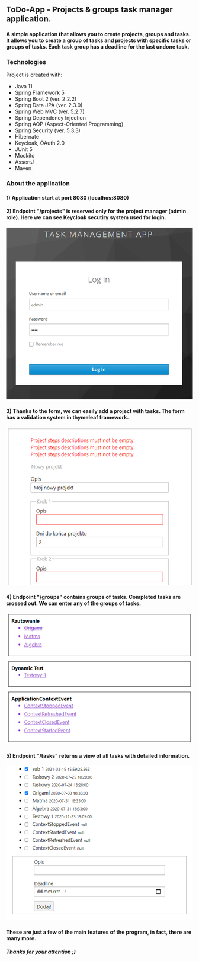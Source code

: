 ## ToDo-App - Projects & groups task manager application. 
#### A simple application that allows you to create projects, groups and tasks. It allows you to create a group of tasks and projects with specific tasks or groups of tasks. Each task group has a deadline for the last undone task.
  
### Technologies
Project is created with:
* Java 11
* Spring Framework 5
* Spring Boot 2 (ver. 2.2.2)
* Spring Data JPA (ver. 2.3.0)
* Spring Web MVC (ver. 5.2.7)
* Spring Dependency Injection
* Spring AOP (Aspect-Oriented Programming)
* Spring Security (ver. 5.3.3)
* Hibernate 
* Keycloak, OAuth 2.0
* JUnit 5
* Mockito
* AssertJ
* Maven

### About the application
#### 1) Application start at port 8080 (localhos:8080)
#### 2) Endpoint "/projects" is reserved only for the project manager (admin role). Here we can see Keycloak secutiry system used for login.
![Authorization system](./images/todo1.png)

#### 3) Thanks to the form, we can easily add a project with tasks. The form has a validation system in thymeleaf framework.
![Adding new project form](./images/todo2.png)

#### 4) Endpoint "/groups" contains groups of tasks. Completed tasks are crossed out. We can enter any of the groups of tasks.
![Groups of tasks](./images/todo3.png)

#### 5) Endpoint "/tasks" returns a view of all tasks with detailed information.
![Authorization system](./images/todo4.png)

#### These are just a few of the main features of the program, in fact, there are many more.

##### Thanks for your attention ;) 

